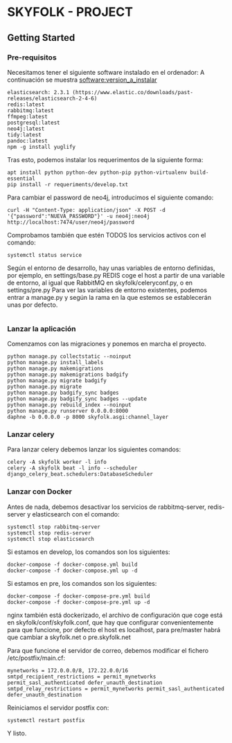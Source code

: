 # SKYFOLK - PROJECT

## Getting Started

### Pre-requisitos
Necesitamos tener el siguiente software instalado en el ordenador:
A continuación se muestra <software:version_a_instalar>
```
elasticsearch: 2.3.1 (https://www.elastic.co/downloads/past-releases/elasticsearch-2-4-6)
redis:latest
rabbitmq:latest
ffmpeg:latest
postgresql:latest
neo4j:latest
tidy:latest
pandoc:latest
npm -g install yuglify
```
Tras esto, podemos instalar los requerimentos de la siguiente forma:
```
apt install python python-dev python-pip python-virtualenv build-essential
pip install -r requeriments/develop.txt
```
Para cambiar el password de neo4j, introducimos el siguiente comando:
```
curl -H "Content-Type: application/json" -X POST -d '{"password":"NUEVA_PASSWORD"}' -u neo4j:neo4j http://localhost:7474/user/neo4j/password
```
Comprobamos también que estén TODOS los servicios activos con el comando:
```
systemctl status service
```
Según el entorno de desarrollo, hay unas variables de entorno definidas, por ejemplo, en settings/base.py
REDIS coge el host a partir de una variable de entorno, al igual que RabbitMQ en skyfolk/celeryconf.py, o en settings/pre.py
Para ver las variables de entorno existentes, podemos entrar a manage.py y según la rama en la que estemos se establecerán unas por defecto.
```
```
### Lanzar la aplicación
Comenzamos con las migraciones y ponemos en marcha el proyecto.
```
python manage.py collectstatic --noinput
python manage.py install_labels
python manage.py makemigrations
python manage.py makemigrations badgify
python manage.py migrate badgify
python manage.py migrate
python manage.py badgify_sync badges
python manage.py badgify_sync badges --update
python manage.py rebuild_index --noinput
python manage.py runserver 0.0.0.0:8000
daphne -b 0.0.0.0 -p 8000 skyfolk.asgi:channel_layer
```
### Lanzar celery
Para lanzar celery debemos lanzar los siguientes comandos:
```
celery -A skyfolk worker -l info
celery -A skyfolk beat -l info --scheduler django_celery_beat.schedulers:DatabaseScheduler
```
### Lanzar con Docker
Antes de nada, debemos desactivar los servicios de rabbitmq-server, redis-server y elasticsearch con el comando:
```
systemctl stop rabbitmq-server
systemctl stop redis-server
systemctl stop elasticsearch
```
Si estamos en develop, los comandos son los siguientes:
```
docker-compose -f docker-compose.yml build
docker-compose -f docker-compose.yml up -d
```
Si estamos en pre, los comandos son los siguientes:
```
docker-compose -f docker-compose-pre.yml build
docker-compose -f docker-compose-pre.yml up -d
```
nginx también está dockerizado, el archivo de configuración que coge está en skyfolk/conf/skyfolk.conf, que hay que configurar convenientemente para que funcione, por defecto el host es localhost, para pre/master habrá que cambiar a skyfolk.net o pre.skyfolk.net

Para que funcione el servidor de correo, debemos modificar el fichero /etc/postfix/main.cf:
```
mynetworks = 172.0.0.0/8, 172.22.0.0/16
smtpd_recipient_restrictions = permit_mynetworks permit_sasl_authenticated defer_unauth_destination
smtpd_relay_restrictions = permit_mynetworks permit_sasl_authenticated defer_unauth_destination
```
Reiniciamos el servidor postfix con:
```
systemctl restart postfix
```
Y listo.
